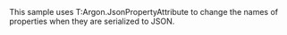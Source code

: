 <?xml version="1.0" encoding="utf-8"?>
<topic id="JsonPropertyName" revisionNumber="1">
  <developerConceptualDocument xmlns="http://ddue.schemas.microsoft.com/authoring/2003/5" xmlns:xlink="http://www.w3.org/1999/xlink">
    <introduction>
      <para>This sample uses <codeEntityReference>T:Argon.JsonPropertyAttribute</codeEntityReference>
      to change the names of properties when they are serialized to JSON.</para>
    </introduction>
    <section>
      <title>Sample</title>
      <content>
        <code lang="cs" source="..\Src\Tests\Documentation\Samples\Serializer\JsonPropertyName.cs" region="Types" title="Types" />
        <code lang="cs" source="..\Src\Tests\Documentation\Samples\Serializer\JsonPropertyName.cs" region="Usage" title="Usage" />
      </content>
    </section>
  </developerConceptualDocument>
</topic>
